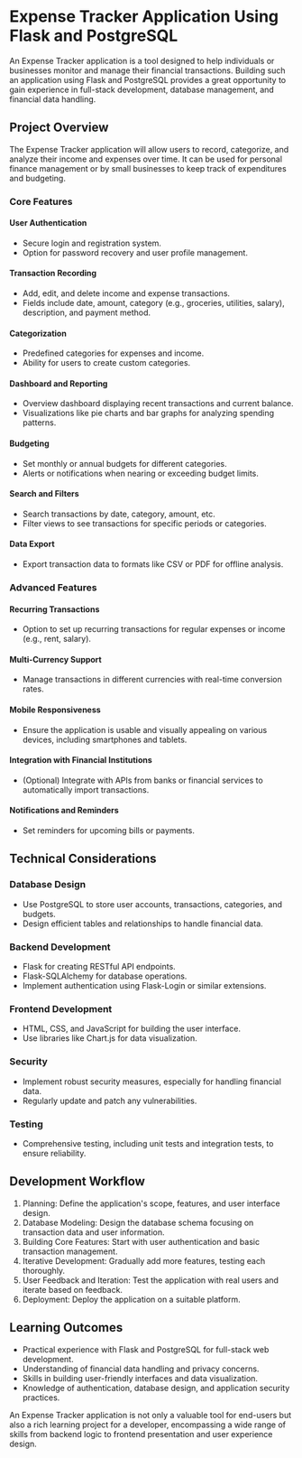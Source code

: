 # Expense Tracker Application Using Flask and PostgreSQL

An Expense Tracker application is a tool designed to help individuals or businesses monitor and manage their financial transactions. Building such an application using Flask and PostgreSQL provides a great opportunity to gain experience in full-stack development, database management, and financial data handling.

## Project Overview

The Expense Tracker application will allow users to record, categorize, and analyze their income and expenses over time. It can be used for personal finance management or by small businesses to keep track of expenditures and budgeting.

### Core Features

#### User Authentication
- Secure login and registration system.
- Option for password recovery and user profile management.

#### Transaction Recording
- Add, edit, and delete income and expense transactions.
- Fields include date, amount, category (e.g., groceries, utilities, salary), description, and payment method.

#### Categorization
- Predefined categories for expenses and income.
- Ability for users to create custom categories.

#### Dashboard and Reporting
- Overview dashboard displaying recent transactions and current balance.
- Visualizations like pie charts and bar graphs for analyzing spending patterns.

#### Budgeting
- Set monthly or annual budgets for different categories.
- Alerts or notifications when nearing or exceeding budget limits.

#### Search and Filters
- Search transactions by date, category, amount, etc.
- Filter views to see transactions for specific periods or categories.

#### Data Export
- Export transaction data to formats like CSV or PDF for offline analysis.

### Advanced Features

#### Recurring Transactions
- Option to set up recurring transactions for regular expenses or income (e.g., rent, salary).

#### Multi-Currency Support
- Manage transactions in different currencies with real-time conversion rates.

#### Mobile Responsiveness
- Ensure the application is usable and visually appealing on various devices, including smartphones and tablets.

#### Integration with Financial Institutions
- (Optional) Integrate with APIs from banks or financial services to automatically import transactions.

#### Notifications and Reminders
- Set reminders for upcoming bills or payments.

## Technical Considerations

### Database Design
- Use PostgreSQL to store user accounts, transactions, categories, and budgets.
- Design efficient tables and relationships to handle financial data.

### Backend Development
- Flask for creating RESTful API endpoints.
- Flask-SQLAlchemy for database operations.
- Implement authentication using Flask-Login or similar extensions.

### Frontend Development
- HTML, CSS, and JavaScript for building the user interface.
- Use libraries like Chart.js for data visualization.

### Security
- Implement robust security measures, especially for handling financial data.
- Regularly update and patch any vulnerabilities.

### Testing
- Comprehensive testing, including unit tests and integration tests, to ensure reliability.

## Development Workflow
1. Planning: Define the application's scope, features, and user interface design.
2. Database Modeling: Design the database schema focusing on transaction data and user information.
3. Building Core Features: Start with user authentication and basic transaction management.
4. Iterative Development: Gradually add more features, testing each thoroughly.
5. User Feedback and Iteration: Test the application with real users and iterate based on feedback.
6. Deployment: Deploy the application on a suitable platform.

## Learning Outcomes
- Practical experience with Flask and PostgreSQL for full-stack web development.
- Understanding of financial data handling and privacy concerns.
- Skills in building user-friendly interfaces and data visualization.
- Knowledge of authentication, database design, and application security practices.

An Expense Tracker application is not only a valuable tool for end-users but also a rich learning project for a developer, encompassing a wide range of skills from backend logic to frontend presentation and user experience design.
